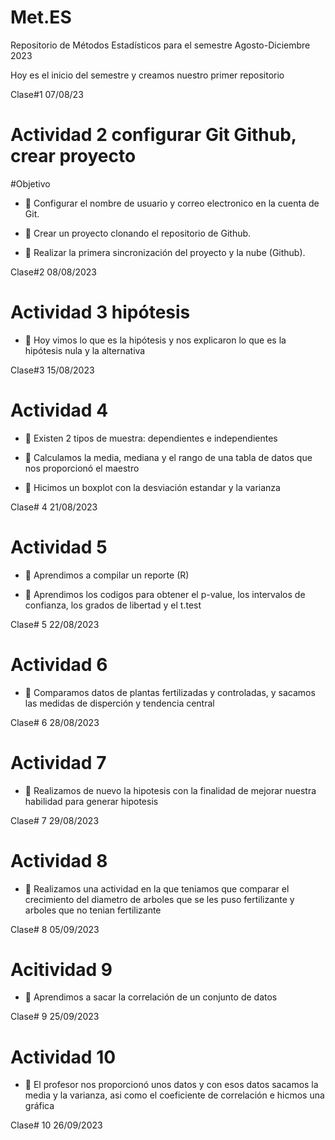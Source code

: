 # Met.ES
Repositorio de Métodos Estadísticos para el semestre Agosto-Diciembre 2023

Hoy es el inicio del semestre y creamos nuestro primer repositorio

Clase#1 07/08/23

# Actividad 2 configurar Git Github, crear proyecto

#Objetivo

+ :dart: Configurar el nombre de usuario y correo electronico en la cuenta de Git.

+ :dart: Crear un proyecto clonando el repositorio de Github.

+ :dart: Realizar la primera sincronización del proyecto y la nube (Github).

Clase#2 08/08/2023

# Actividad 3 hipótesis

+ :dart: Hoy vimos lo que es la hipótesis y nos explicaron lo que es la hipótesis nula y la alternativa

Clase#3 15/08/2023

# Actividad 4

+ :dart: Existen 2 tipos de muestra: dependientes e independientes

+ :dart: Calculamos la media, mediana y el rango de una tabla de datos que nos proporcionó el maestro

+ :dart: Hicimos un boxplot con la desviación estandar y la varianza

Clase# 4 21/08/2023

# Actividad 5

+ :dart: Aprendimos a compilar un reporte (R)

+ :dart: Aprendimos los codigos para obtener el p-value, los intervalos de confianza, los grados de libertad y el t.test

Clase# 5 22/08/2023

# Actividad 6

+ :dart: Comparamos datos de plantas fertilizadas y controladas, y sacamos las medidas de disperción y tendencia central

Clase# 6 28/08/2023

# Actividad 7

+ :dart: Realizamos de nuevo la hipotesis con la finalidad de mejorar nuestra habilidad para generar hipotesis

Clase# 7 29/08/2023

# Actividad 8

+ :dart: Realizamos una actividad en la que teniamos que comparar el crecimiento del diametro de arboles que se les puso fertilizante y arboles que no tenian fertilizante

Clase# 8 05/09/2023

# Acitividad 9

+ :dart: Aprendimos a sacar la correlación de un conjunto de datos

Clase# 9 25/09/2023

# Actividad 10

+ :dart: El profesor nos proporcionó unos datos y con esos datos sacamos la media y la varianza, asi como el coeficiente de correlación e hicmos una gráfica

Clase# 10 26/09/2023
